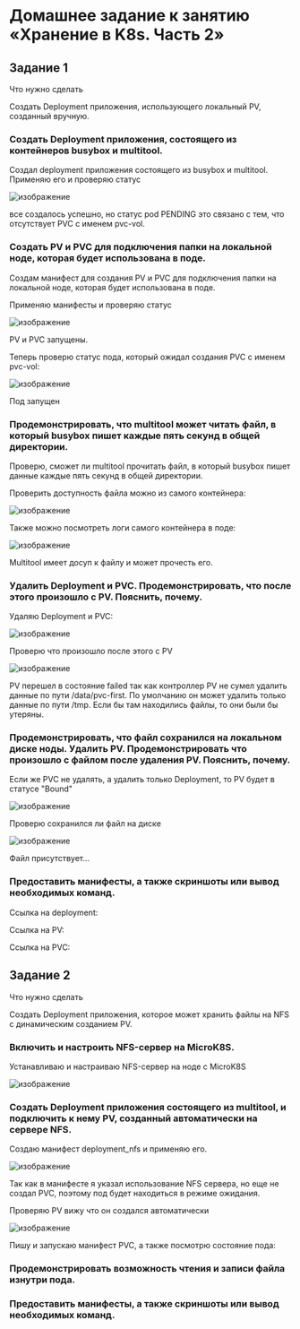 # Домашнее задание к занятию «Хранение в K8s. Часть 2»

## Задание 1

Что нужно сделать

Создать Deployment приложения, использующего локальный PV, созданный вручную.

  ###  Создать Deployment приложения, состоящего из контейнеров busybox и multitool.

Создал deployment приложения состоящего из busybox и multitool. Применяю его и проверяю статус

![изображение](https://github.com/IOSorokin/Kubernetes/assets/148979909/6f7f0c89-bff9-4890-ba0c-be19b74fd14b)

все создалось успешно, но статус pod PENDING это связано с тем, что отсутствует PVC с именем pvc-vol.
  
  ###  Создать PV и PVC для подключения папки на локальной ноде, которая будет использована в поде.
  
Создам манифест для создания PV и PVC для подключения папки на локальной ноде, которая будет использована в поде.

Применяю манифесты и проверяю статус

![изображение](https://github.com/IOSorokin/Kubernetes/assets/148979909/fb6a27b1-deac-4f82-ae92-7262684bbd25)

PV и PVC запущены.

Теперь проверю статус пода, который ожидал создания PVC с именем pvc-vol:

![изображение](https://github.com/user-attachments/assets/e4410b95-f445-4cdf-9654-84151ceabd85)

Под запущен

  ###  Продемонстрировать, что multitool может читать файл, в который busybox пишет каждые пять секунд в общей директории.

Проверю, сможет ли multitool прочитать файл, в который busybox пишет данные каждые пять секунд в общей директории.

Проверить доступность файла можно из самого контейнера:

![изображение](https://github.com/user-attachments/assets/c0a6818f-a01f-48df-9424-269b1998973c)

Также можно посмотреть логи самого контейнера в поде:

![изображение](https://github.com/user-attachments/assets/7e02f2e8-280f-4b55-9f1c-36b1224efa7c)

Multitool имеет досуп к файлу и может прочесть его. 
  
  ###  Удалить Deployment и PVC. Продемонстрировать, что после этого произошло с PV. Пояснить, почему.

Удаляю Deployment и PVC:

![изображение](https://github.com/user-attachments/assets/d44ce108-d53b-415f-a250-07344a79bb80)

Проверю что произошло после этого с PV

![изображение](https://github.com/user-attachments/assets/6b6df3d0-a43d-4ffe-912f-ab7806219b6d)

PV перешел в состояние failed так как контроллер PV не сумел удалить данные по пути /data/pvc-first. По умолчанию он может удалить только данные по пути /tmp. Если бы там находились файлы, то они были бы утеряны.

  ###  Продемонстрировать, что файл сохранился на локальном диске ноды. Удалить PV. Продемонстрировать что произошло с файлом после удаления PV. Пояснить, почему.

Если же PVC не удалять, а удалить только Deployment, то PV будет в статусе "Bound"

![изображение](https://github.com/user-attachments/assets/1883c1f9-1a54-4ee8-9d89-4412ce76e0b4)

Проверю сохранился ли файл на диске

![изображение](https://github.com/user-attachments/assets/82cbcc17-f3e1-4ecf-b70b-5a4d60630950)

Файл присутствует...

  
  ###  Предоставить манифесты, а также скриншоты или вывод необходимых команд.

Ссылка на deployment:

Ссылка на PV:

Ссылка на PVC:


## Задание 2

Что нужно сделать

Создать Deployment приложения, которое может хранить файлы на NFS с динамическим созданием PV.

   ### Включить и настроить NFS-сервер на MicroK8S.
   
  Устанавливаю и настраиваю NFS-сервер на ноде с MicroK8S

![изображение](https://github.com/user-attachments/assets/5274d01c-5654-4eff-a62e-5bc5e6b785e7)


   ### Создать Deployment приложения состоящего из multitool, и подключить к нему PV, созданный автоматически на сервере NFS.

  Создаю манифест deployment_nfs и применяю его. 

![изображение](https://github.com/user-attachments/assets/57b1ad58-a300-4136-817c-5a755bb40292)

  Так как в манифесте я указал использование NFS сервера, но еще не создал PVC, поэтому под будет находиться в режиме ожидания.

Проверяю PV вижу что он создался автоматически

![изображение](https://github.com/user-attachments/assets/5a41b11f-dddb-4d0b-9efe-02d068052edc)

Пишу и запускаю манифест PVC, а также посмотрю состояние пода:




   
   ### Продемонстрировать возможность чтения и записи файла изнутри пода.
   ### Предоставить манифесты, а также скриншоты или вывод необходимых команд.
